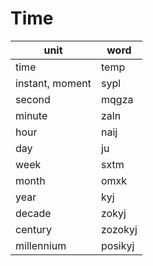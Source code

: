 # Time

unit | word
--- | ---
time | temp
instant, moment | sypl
second | mqgza
minute | zaln
hour | naij
day | ju
week | sxtm
month | omxk
year | kyj
decade | zokyj
century | zozokyj
millennium | posikyj
